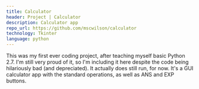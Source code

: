 ```yaml
---
title: Calculator
header: Project | Calculator
description: Calculator app
repo_url: https://github.com/mscwilson/calculator
technology: Tkinter
language: python
---
```


This was my first ever coding project, after teaching myself basic Python 2.7. I'm still very proud of it, so I'm including it here despite the code being hilariously bad (and depreciated). It actually does still run, for now. It's a GUI calculator app with the standard operations, as well as ANS and EXP buttons.
